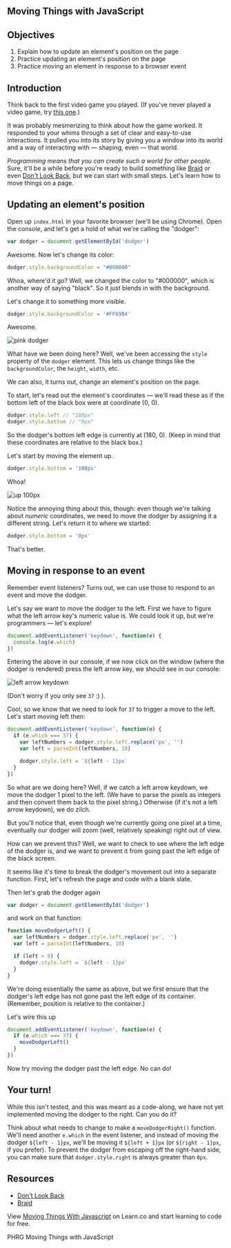 Moving Things with JavaScript
---

## Objectives

1. Explain how to update an element's position on the page
2. Practice updating an element's position on the page
3. Practice moving an element in response to a browser event

## Introduction

Think back to the first video game you played. (If you've never played a video game, try [this one](http://terrycavanaghgames.com/dontlookback/).)

It was probably mesmerizing to think about how the game worked. It responded to your whims through a set of clear and easy-to-use interactions. It pulled you into its story by giving you a window into its world and a way of interacting with — shaping, even — that world.

_Programming means that you can create such a world for other people._ Sure, it'll be a while before you're ready to build something like [Braid](http://braid-game.com/) or even [Don't Look Back](http://terrycavanaghgames.com/dontlookback/), but we can start with small steps. Let's learn how to move things on a page.

## Updating an element's position

Open up `index.html` in your favorite browser (we'll be using Chrome). Open the console, and let's get a hold of what we're calling the "dodger":

``` javascript
var dodger = document.getElementById('dodger')
```

Awesome. Now let's change its color:

``` javascript
dodger.style.backgroundColor = "#000000"
```

Whoa, where'd it go? Well, we changed the color to "#000000", which is another way of saying "black". So it just blends in with the background.

Let's change it to something more visible.

``` javascript
dodger.style.backgroundColor = '#FF69B4'
```

Awesome.

![pink dodger](https://curriculum-content.s3.amazonaws.com/skills-based-js/pink_dodger.png)

What have we been doing here? Well, we've been accessing the `style` property of the `dodger` element. This lets us change things like the `backgroundColor`, the `height`, `width`, etc.

We can also, it turns out, change an element's position on the page.

To start, let's read out the element's coordinates — we'll read these as if the bottom left of the black box were at coordinate (0, 0).

``` javascript
dodger.style.left // "180px"
dodger.style.bottom // "0px"
```

So the dodger's bottom left edge is currently at (180, 0). (Keep in mind that these coordinates are relative to the black box.)

Let's start by moving the element up.

``` javascript
dodger.style.bottom = '100px'
```

Whoa!

![up 100px](https://curriculum-content.s3.amazonaws.com/skills-based-js/pink_dodger_bottom_100.png)

Notice the annoying thing about this, though: even though we're talking about _numeric_ coordinates, we need to move the dodger by assigning it a different string. Let's return it to where we started:

``` javascript
dodger.style.bottom = '0px'
```

That's better.

## Moving in response to an event

Remember event listeners? Turns out, we can use those to respond to an event and move the dodger.

Let's say we want to move the dodger to the left. First we have to figure what the left arrow key's numeric value is. We could look it up, but we're programmers — let's explore!

``` javascript
document.addEventListener('keydown', function(e) {
  console.log(e.which)
})
```

Entering the above in our console, if we now click on the window (where the dodger is rendered) press the left arrow key, we should see in our console:

![left arrow keydown](https://curriculum-content.s3.amazonaws.com/skills-based-js/left_arrow_keydown.png)

(Don't worry if you only see `37` :) ).

Cool, so we know that we need to look for `37` to trigger a move to the left. Let's start moving left then:

``` javascript
document.addEventListener('keydown', function(e) {
  if (e.which === 37) {
    var leftNumbers = dodger.style.left.replace('px', '')
    var left = parseInt(leftNumbers, 10)

    dodger.style.left = `${left - 1}px`
  }
})
```

So what are we doing here? Well, if we catch a left arrow keydown, we move the dodger 1 pixel to the left. (We have to parse the pixels as integers and then convert them back to the pixel string.) Otherwise (if it's not a left arrow keydown), we do zilch.

But you'll notice that, even though we're currently going one pixel at a time, eventually our dodger will zoom (well, relatively speaking) right out of view.

How can we prevent this? Well, we want to check to see where the left edge of the dodger is, and we want to prevent it from going past the left edge of the black screen.

It seems like it's time to break the dodger's movement out into a separate function. First, let's refresh the page and code with a blank slate.

Then let's grab the dodger again

``` javascript
var dodger = document.getElementById('dodger')
```

and work on that function:

``` javascript
function moveDodgerLeft() {
  var leftNumbers = dodger.style.left.replace('px', '')
  var left = parseInt(leftNumbers, 10)

  if (left > 0) {
    dodger.style.left = `${left - 1}px`
  }
}
```

We're doing essentially the same as above, but we first ensure that the dodger's left edge has not gone past the left edge of its container. (Remember, position is relative to the container.)

Let's wire this up

``` javascript
document.addEventListener('keydown', function(e) {
  if (e.which === 37) {
    moveDodgerLeft()
  }
})
```

Now try moving the dodger past the left edge. No can do!

## Your turn!

While this isn't tested, and this was meant as a code-along, we have not yet implemented moving the dodger to the right. Can you do it?

Think about what needs to change to make a `moveDodgerRight()` function. We'll need another `e.which` in the event listener, and instead of moving the dodger `${left - 1}px`, we'll be moving it `${left + 1}px` (or `${right - 1}px`, if you prefer). To prevent the dodger from escaping off the right-hand side, you can make sure that `dodger.style.right` is always greater than `0px`.

## Resources

- [Don't Look Back](http://terrycavanaghgames.com/dontlookback/)
- [Braid](http://braid-game.com/)

<p class='util--hide'>View <a href='https://learn.co/lessons/moving-things-with-javascript'>Moving Things With Javascript</a> on Learn.co and start learning to code for free.</p>
<p data-visibility='hidden'>PHRG Moving Things with JavaScript</p>